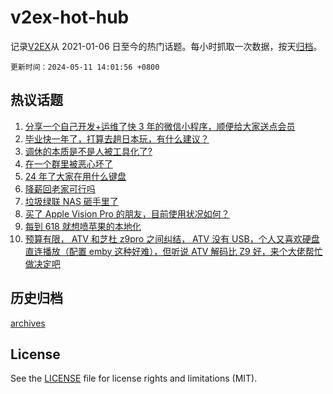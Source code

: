 # v2ex-hot-hub

 记录[V2EX](https://www.v2ex.com/)从 2021-01-06 日至今的热门话题。每小时抓取一次数据，按天[归档](archives)。

`更新时间：2024-05-11 14:01:56 +0800`

## 热议话题

1. [分享一个自己开发+运维了快 3 年的微信小程序，顺便给大家送点会员](https://www.v2ex.com/t/1039459)
1. [毕业快一年了，打算去趟日本玩，有什么建议？](https://www.v2ex.com/t/1039664)
1. [调休的本质是不是人被工具化了?](https://www.v2ex.com/t/1039657)
1. [在一个群里被恶心坏了](https://www.v2ex.com/t/1039525)
1. [24 年了大家在用什么键盘](https://www.v2ex.com/t/1039527)
1. [降薪回老家可行吗](https://www.v2ex.com/t/1039521)
1. [垃圾绿联 NAS 砸手里了](https://www.v2ex.com/t/1039665)
1. [买了 Apple Vision Pro 的朋友，目前使用状况如何？](https://www.v2ex.com/t/1039648)
1. [每到 618 就想喷苹果的本地化](https://www.v2ex.com/t/1039472)
1. [预算有限， ATV 和芝杜 z9pro 之间纠结， ATV 没有 USB，个人又喜欢硬盘直连播放（配置 emby 这种好难），但听说 ATV 解码比 Z9 好，来个大佬帮忙做决定吧](https://www.v2ex.com/t/1039711)

## 历史归档

[archives](archives)

## License

See the [LICENSE](LICENSE) file for license rights and limitations (MIT).
